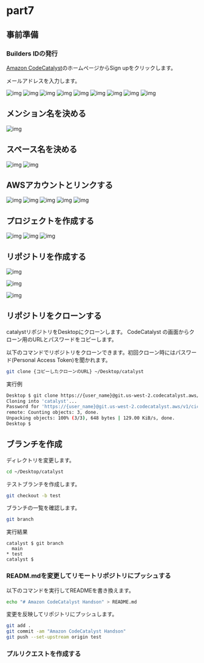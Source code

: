 # part7

## 事前準備

### Builders IDの発行

[Amazon CodeCatalyst](https://codecatalyst.aws/explore)のホームページからSign upをクリックします。

メールアドレスを入力します。

![img](./img/1.png)
![img](./img/2-0.png)
![img](./img/2-1.png)
![img](./img/3-0.png)
![img](./img/3-1.png)
![img](./img/4-0.png)
![img](./img/4-1.png)
![img](./img/4-2.png)
![img](./img/5.png)

## メンション名を決める

![img](./img/6-1.png)

## スペース名を決める

![img](./img/6-2.png)
![img](./img/6-4.png)

## AWSアカウントとリンクする

![img](./img/6-5.png)
![img](./img/6-6.png)
![img](./img/6-7.png)
![img](./img/6-7.png)
![img](./img/7.png)

## プロジェクトを作成する

![img](./img/8.png)
![img](./img/9.png)
![img](./img/10.png)

## リポジトリを作成する

![img](./img/11.png)

![img](./img/12.png)

![img](./img/13.png)

## リポジトリをクローンする

catalystリポジトリをDesktopにクローンします。
CodeCatalyst の画面からクローン用のURLとパスワードをコピーします。

以下のコマンドでリポジトリをクローンできます。初回クローン時にはパスワード(Personal Access Token)を聞かれます。

```sh
git clone {コピーしたクローンのURL} ~/Desktop/catalyst
```

実行例

```sh
Desktop $ git clone https://{user_name}@git.us-west-2.codecatalyst.aws/v1/cicd-handson/handson/catalyst
Cloning into 'catalyst'...
Password for 'https://{user_name}@git.us-west-2.codecatalyst.aws/v1/cicd-handson/handson/catalyst':{ここにパスワードを貼り付け}
remote: Counting objects: 3, done.
Unpacking objects: 100% (3/3), 648 bytes | 129.00 KiB/s, done.
Desktop $
```

## ブランチを作成

ディレクトリを変更します。

```sh
cd ~/Desktop/catalyst
```

テストブランチを作成します。

```sh
git checkout -b test
```

ブランチの一覧を確認します。

```sh
git branch
```

実行結果

```text
catalyst $ git branch
  main
* test
catalyst $
```

### READM.mdを変更してリモートリポジトリにプッシュする

以下のコマンドを実行してREADMEを書き換えます。

```sh
echo "# Amazon CodeCatalyst Handson" > README.md
```

変更を反映してリポジトリにプッシュします。

```sh
git add .
git commit -am "Amazon CodeCatalyst Handson"
git push --set-upstream origin test
```

### プルリクエストを作成する
